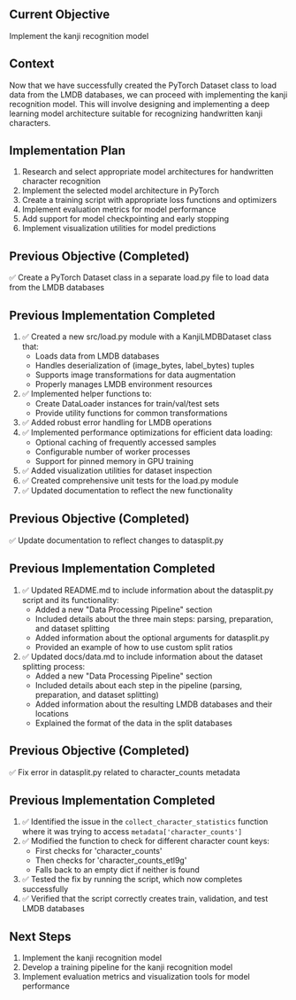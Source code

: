 ## Current Objective
Implement the kanji recognition model

## Context
Now that we have successfully created the PyTorch Dataset class to load data from the LMDB databases, we can proceed with implementing the kanji recognition model. This will involve designing and implementing a deep learning model architecture suitable for recognizing handwritten kanji characters.

## Implementation Plan
1. Research and select appropriate model architectures for handwritten character recognition
2. Implement the selected model architecture in PyTorch
3. Create a training script with appropriate loss functions and optimizers
4. Implement evaluation metrics for model performance
5. Add support for model checkpointing and early stopping
6. Implement visualization utilities for model predictions

## Previous Objective (Completed)
✅ Create a PyTorch Dataset class in a separate load.py file to load data from the LMDB databases

## Previous Implementation Completed
1. ✅ Created a new src/load.py module with a KanjiLMDBDataset class that:
   - Loads data from LMDB databases
   - Handles deserialization of (image_bytes, label_bytes) tuples
   - Supports image transformations for data augmentation
   - Properly manages LMDB environment resources
2. ✅ Implemented helper functions to:
   - Create DataLoader instances for train/val/test sets
   - Provide utility functions for common transformations
3. ✅ Added robust error handling for LMDB operations
4. ✅ Implemented performance optimizations for efficient data loading:
   - Optional caching of frequently accessed samples
   - Configurable number of worker processes
   - Support for pinned memory in GPU training
5. ✅ Added visualization utilities for dataset inspection
6. ✅ Created comprehensive unit tests for the load.py module
7. ✅ Updated documentation to reflect the new functionality

## Previous Objective (Completed)
✅ Update documentation to reflect changes to datasplit.py

## Previous Implementation Completed
1. ✅ Updated README.md to include information about the datasplit.py script and its functionality:
   - Added a new "Data Processing Pipeline" section
   - Included details about the three main steps: parsing, preparation, and dataset splitting
   - Added information about the optional arguments for datasplit.py
   - Provided an example of how to use custom split ratios
2. ✅ Updated docs/data.md to include information about the dataset splitting process:
   - Added a new "Data Processing Pipeline" section
   - Included details about each step in the pipeline (parsing, preparation, and dataset splitting)
   - Added information about the resulting LMDB databases and their locations
   - Explained the format of the data in the split databases

## Previous Objective (Completed)
✅ Fix error in datasplit.py related to character_counts metadata

## Previous Implementation Completed
1. ✅ Identified the issue in the `collect_character_statistics` function where it was trying to access `metadata['character_counts']`
2. ✅ Modified the function to check for different character count keys:
   - First checks for 'character_counts'
   - Then checks for 'character_counts_etl9g'
   - Falls back to an empty dict if neither is found
3. ✅ Tested the fix by running the script, which now completes successfully
4. ✅ Verified that the script correctly creates train, validation, and test LMDB databases

## Next Steps
1. Implement the kanji recognition model
2. Develop a training pipeline for the kanji recognition model
3. Implement evaluation metrics and visualization tools for model performance
